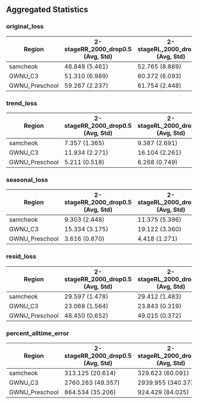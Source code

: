 

## Aggregated Statistics

### original_loss

| Region | 2-stageRR_2000_drop0.5 (Avg, Std) | 2-stageRL_2000_drop0.5 (Avg, Std) | 2-stageLR_2000_drop0.5 (Avg, Std) | 2-stageLL_2000_drop0.5 (Avg, Std) |
| --- | --- | --- | --- | --- |
| samcheok | 48.848 (5.461) | 52.765 (8.889) | 73.614 (5.383) | 64.297 (1.924) |
| GWNU_C3 | 51.310 (6.989) | 60.372 (6.093) | 68.818 (3.164) | 66.930 (3.982) |
| GWNU_Preschool | 59.267 (2.237) | 61.754 (2.448) | 46.125 (0.666) | 45.753 (0.342) |
### trend_loss

| Region | 2-stageRR_2000_drop0.5 (Avg, Std) | 2-stageRL_2000_drop0.5 (Avg, Std) | 2-stageLR_2000_drop0.5 (Avg, Std) | 2-stageLL_2000_drop0.5 (Avg, Std) |
| --- | --- | --- | --- | --- |
| samcheok | 7.357 (1.365) | 9.387 (2.691) | 9.097 (1.187) | 8.172 (0.802) |
| GWNU_C3 | 11.934 (2.271) | 16.104 (2.261) | 16.011 (0.992) | 17.157 (1.876) |
| GWNU_Preschool | 5.211 (0.518) | 6.268 (0.749) | 2.216 (0.237) | 2.678 (0.438) |
### seasonal_loss

| Region | 2-stageRR_2000_drop0.5 (Avg, Std) | 2-stageRL_2000_drop0.5 (Avg, Std) | 2-stageLR_2000_drop0.5 (Avg, Std) | 2-stageLL_2000_drop0.5 (Avg, Std) |
| --- | --- | --- | --- | --- |
| samcheok | 9.303 (2.448) | 11.375 (5.396) | 10.362 (2.914) | 11.261 (3.496) |
| GWNU_C3 | 15.334 (3.175) | 19.122 (3.360) | 20.742 (0.882) | 22.165 (0.727) |
| GWNU_Preschool | 3.616 (0.870) | 4.418 (1.271) | 3.743 (0.116) | 4.141 (0.353) |
### resid_loss

| Region | 2-stageRR_2000_drop0.5 (Avg, Std) | 2-stageRL_2000_drop0.5 (Avg, Std) | 2-stageLR_2000_drop0.5 (Avg, Std) | 2-stageLL_2000_drop0.5 (Avg, Std) |
| --- | --- | --- | --- | --- |
| samcheok | 29.597 (1.478) | 29.412 (1.483) | 50.730 (1.168) | 41.933 (1.660) |
| GWNU_C3 | 23.069 (1.564) | 23.843 (0.319) | 31.131 (1.924) | 26.677 (1.578) |
| GWNU_Preschool | 48.450 (0.652) | 49.015 (0.372) | 39.324 (0.511) | 38.157 (0.624) |
### percent_alltime_error

| Region | 2-stageRR_2000_drop0.5 (Avg, Std) | 2-stageRL_2000_drop0.5 (Avg, Std) | 2-stageLR_2000_drop0.5 (Avg, Std) | 2-stageLL_2000_drop0.5 (Avg, Std) |
| --- | --- | --- | --- | --- |
| samcheok | 313.125 (20.614) | 329.623 (60.091) | 312.747 (11.020) | 271.333 (16.454) |
| GWNU_C3 | 2760.283 (49.357) | 2939.955 (340.373) | 2595.407 (2.962) | 2595.039 (295.231) |
| GWNU_Preschool | 864.534 (35.206) | 924.429 (84.025) | 711.463 (4.665) | 706.039 (27.508) |
